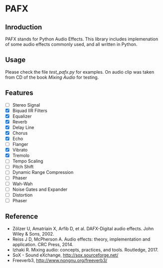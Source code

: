 # PAFX

## Inroduction
PAFX stands for Python Audio Effects. This library includes implemenation of some audio effects commonly used, and all written in Python.

## Usage

Please check the file *test_pafx.py* for examples. On audio clip was taken from CD of the book *Mixing Audio* for testing.

## Features
- [ ] Stereo Signal
- [X] Biquad IIR Filters
- [X] Equalizer
- [X] Reverb
- [X] Delay Line
- [X] Chorus
- [X] Echo
- [ ] Flanger
- [X] Vibrato
- [X] Tremolo
- [ ] Tempo Scaling
- [ ] Pitch Shift
- [ ] Dynamic Range Compression
- [ ] Phaser
- [ ] Wah-Wah
- [ ] Noise Gates and Expander
- [ ] Distortion
- [ ] Phaser

## Reference
- Zölzer U, Amatriain X, Arfib D, et al. DAFX-Digital audio effects. John Wiley & Sons, 2002.
- Reiss J D, McPherson A. Audio effects: theory, implementation and application. CRC Press, 2014.
- Izhaki R. Mixing audio: concepts, practices, and tools. Routledge, 2017.
- SoX - Sound eXchange, http://sox.sourceforge.net/
- Freeverb3, http://www.nongnu.org/freeverb3/

